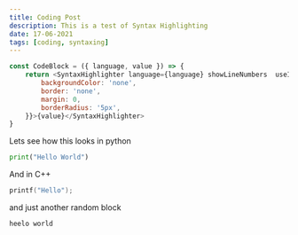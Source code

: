 ```yaml
---
title: Coding Post
description: This is a test of Syntax Highlighting
date: 17-06-2021
tags: [coding, syntaxing]
---
```


```javascript
const CodeBlock = ({ language, value }) => {
    return <SyntaxHighlighter language={language} showLineNumbers  useInlineStyles={false} customStyle={{
        backgroundColor: 'none',
        border: 'none',
        margin: 0,
        borderRadius: '5px',
    }}>{value}</SyntaxHighlighter>
}
```
Lets see how this looks in python

```python
print("Hello World")
```
And in C++
```c
printf("Hello");
```
and just another random block

```heelo world```
